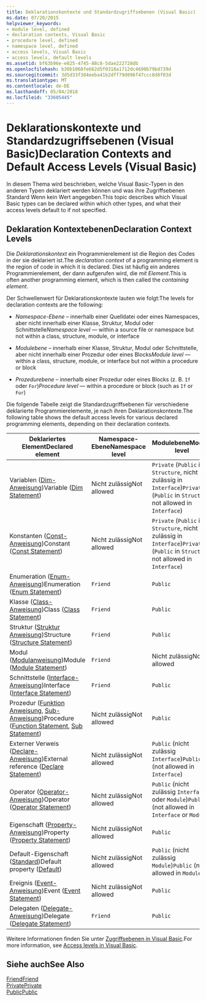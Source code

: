 ```yaml
---
title: Deklarationskontexte und Standardzugriffsebenen (Visual Basic)
ms.date: 07/20/2015
helpviewer_keywords:
- module level, defined
- declaration contexts, Visual Basic
- procedure level, defined
- namespace level, defined
- access levels, Visual Basic
- access levels, default levels
ms.assetid: bf63b96e-e825-4745-88c8-5dae222728db
ms.openlocfilehash: b30b1068fe662d5f0318a1712dc4690b79bd739d
ms.sourcegitcommit: 3d5d33f384eeba41b2dff79d096f47ccc8d8f03d
ms.translationtype: MT
ms.contentlocale: de-DE
ms.lasthandoff: 05/04/2018
ms.locfileid: "33605445"
---
```

# <a name="declaration-contexts-and-default-access-levels-visual-basic"></a><span data-ttu-id="2c897-102">Deklarationskontexte und Standardzugriffsebenen (Visual Basic)</span><span class="sxs-lookup"><span data-stu-id="2c897-102">Declaration Contexts and Default Access Levels (Visual Basic)</span></span>
<span data-ttu-id="2c897-103">In diesem Thema wird beschrieben, welche Visual Basic-Typen in den anderen Typen deklariert werden können und was ihre Zugriffsebenen Standard Wenn kein Wert angegeben.</span><span class="sxs-lookup"><span data-stu-id="2c897-103">This topic describes which Visual Basic types can be declared within which other types, and what their access levels default to if not specified.</span></span>  
  
## <a name="declaration-context-levels"></a><span data-ttu-id="2c897-104">Deklaration Kontextebenen</span><span class="sxs-lookup"><span data-stu-id="2c897-104">Declaration Context Levels</span></span>  
 <span data-ttu-id="2c897-105">Die *Deklarationskontext* ein Programmierelement ist die Region des Codes in der sie deklariert ist.</span><span class="sxs-lookup"><span data-stu-id="2c897-105">The *declaration context* of a programming element is the region of code in which it is declared.</span></span> <span data-ttu-id="2c897-106">Dies ist häufig ein anderes Programmierelement, der dann aufgerufen wird, die *mit Element*.</span><span class="sxs-lookup"><span data-stu-id="2c897-106">This is often another programming element, which is then called the *containing element*.</span></span>  
  
 <span data-ttu-id="2c897-107">Der Schwellenwert für Deklarationskontexte lauten wie folgt:</span><span class="sxs-lookup"><span data-stu-id="2c897-107">The levels for declaration contexts are the following:</span></span>  
  
-   <span data-ttu-id="2c897-108">*Namespace-Ebene* – innerhalb einer Quelldatei oder eines Namespaces, aber nicht innerhalb einer Klasse, Struktur, Modul oder Schnittstelle</span><span class="sxs-lookup"><span data-stu-id="2c897-108">*Namespace level* — within a source file or namespace but not within a class, structure, module, or interface</span></span>  
  
-   <span data-ttu-id="2c897-109">*Modulebene* – innerhalb einer Klasse, Struktur, Modul oder Schnittstelle, aber nicht innerhalb einer Prozedur oder eines Blocks</span><span class="sxs-lookup"><span data-stu-id="2c897-109">*Module level* — within a class, structure, module, or interface but not within a procedure or block</span></span>  
  
-   <span data-ttu-id="2c897-110">*Prozedurebene* – innerhalb einer Prozedur oder eines Blocks (z. B. `If` oder `For`)</span><span class="sxs-lookup"><span data-stu-id="2c897-110">*Procedure level* — within a procedure or block (such as `If` or `For`)</span></span>  
  
 <span data-ttu-id="2c897-111">Die folgende Tabelle zeigt die Standardzugriffsebenen für verschiedene deklarierte Programmierelemente, je nach ihren Deklarationskontexte.</span><span class="sxs-lookup"><span data-stu-id="2c897-111">The following table shows the default access levels for various declared programming elements, depending on their declaration contexts.</span></span>  
  
|<span data-ttu-id="2c897-112">Deklariertes Element</span><span class="sxs-lookup"><span data-stu-id="2c897-112">Declared element</span></span>|<span data-ttu-id="2c897-113">Namespace-Ebene</span><span class="sxs-lookup"><span data-stu-id="2c897-113">Namespace level</span></span>|<span data-ttu-id="2c897-114">Modulebene</span><span class="sxs-lookup"><span data-stu-id="2c897-114">Module level</span></span>|<span data-ttu-id="2c897-115">Prozedurebene</span><span class="sxs-lookup"><span data-stu-id="2c897-115">Procedure level</span></span>|  
|----------------------|---------------------|------------------|---------------------|  
|<span data-ttu-id="2c897-116">Variablen ([Dim-Anweisung](../../../visual-basic/language-reference/statements/dim-statement.md))</span><span class="sxs-lookup"><span data-stu-id="2c897-116">Variable ([Dim Statement](../../../visual-basic/language-reference/statements/dim-statement.md))</span></span>|<span data-ttu-id="2c897-117">Nicht zulässig</span><span class="sxs-lookup"><span data-stu-id="2c897-117">Not allowed</span></span>|<span data-ttu-id="2c897-118">`Private` (`Public` in `Structure`, nicht zulässig in `Interface`)</span><span class="sxs-lookup"><span data-stu-id="2c897-118">`Private` (`Public` in `Structure`, not allowed in `Interface`)</span></span>|`Public`|  
|<span data-ttu-id="2c897-119">Konstanten ([Const-Anweisung](../../../visual-basic/language-reference/statements/const-statement.md))</span><span class="sxs-lookup"><span data-stu-id="2c897-119">Constant ([Const Statement](../../../visual-basic/language-reference/statements/const-statement.md))</span></span>|<span data-ttu-id="2c897-120">Nicht zulässig</span><span class="sxs-lookup"><span data-stu-id="2c897-120">Not allowed</span></span>|<span data-ttu-id="2c897-121">`Private` (`Public` in `Structure`, nicht zulässig in `Interface`)</span><span class="sxs-lookup"><span data-stu-id="2c897-121">`Private` (`Public` in `Structure`, not allowed in `Interface`)</span></span>|`Public`|  
|<span data-ttu-id="2c897-122">Enumeration ([Enum-Anweisung](../../../visual-basic/language-reference/statements/enum-statement.md))</span><span class="sxs-lookup"><span data-stu-id="2c897-122">Enumeration ([Enum Statement](../../../visual-basic/language-reference/statements/enum-statement.md))</span></span>|`Friend`|`Public`|<span data-ttu-id="2c897-123">Nicht zulässig</span><span class="sxs-lookup"><span data-stu-id="2c897-123">Not allowed</span></span>|  
|<span data-ttu-id="2c897-124">Klasse ([Class-Anweisung](../../../visual-basic/language-reference/statements/class-statement.md))</span><span class="sxs-lookup"><span data-stu-id="2c897-124">Class ([Class Statement](../../../visual-basic/language-reference/statements/class-statement.md))</span></span>|`Friend`|`Public`|<span data-ttu-id="2c897-125">Nicht zulässig</span><span class="sxs-lookup"><span data-stu-id="2c897-125">Not allowed</span></span>|  
|<span data-ttu-id="2c897-126">Struktur ([Struktur Anweisung](../../../visual-basic/language-reference/statements/structure-statement.md))</span><span class="sxs-lookup"><span data-stu-id="2c897-126">Structure ([Structure Statement](../../../visual-basic/language-reference/statements/structure-statement.md))</span></span>|`Friend`|`Public`|<span data-ttu-id="2c897-127">Nicht zulässig</span><span class="sxs-lookup"><span data-stu-id="2c897-127">Not allowed</span></span>|  
|<span data-ttu-id="2c897-128">Modul ([Modulanweisung](../../../visual-basic/language-reference/statements/module-statement.md))</span><span class="sxs-lookup"><span data-stu-id="2c897-128">Module ([Module Statement](../../../visual-basic/language-reference/statements/module-statement.md))</span></span>|`Friend`|<span data-ttu-id="2c897-129">Nicht zulässig</span><span class="sxs-lookup"><span data-stu-id="2c897-129">Not allowed</span></span>|<span data-ttu-id="2c897-130">Nicht zulässig</span><span class="sxs-lookup"><span data-stu-id="2c897-130">Not allowed</span></span>|  
|<span data-ttu-id="2c897-131">Schnittstelle ([Interface-Anweisung](../../../visual-basic/language-reference/statements/interface-statement.md))</span><span class="sxs-lookup"><span data-stu-id="2c897-131">Interface ([Interface Statement](../../../visual-basic/language-reference/statements/interface-statement.md))</span></span>|`Friend`|`Public`|<span data-ttu-id="2c897-132">Nicht zulässig</span><span class="sxs-lookup"><span data-stu-id="2c897-132">Not allowed</span></span>|  
|<span data-ttu-id="2c897-133">Prozedur ([Funktion Anweisung](../../../visual-basic/language-reference/statements/function-statement.md), [Sub-Anweisung](../../../visual-basic/language-reference/statements/sub-statement.md))</span><span class="sxs-lookup"><span data-stu-id="2c897-133">Procedure ([Function Statement](../../../visual-basic/language-reference/statements/function-statement.md), [Sub Statement](../../../visual-basic/language-reference/statements/sub-statement.md))</span></span>|<span data-ttu-id="2c897-134">Nicht zulässig</span><span class="sxs-lookup"><span data-stu-id="2c897-134">Not allowed</span></span>|`Public`|<span data-ttu-id="2c897-135">Nicht zulässig</span><span class="sxs-lookup"><span data-stu-id="2c897-135">Not allowed</span></span>|  
|<span data-ttu-id="2c897-136">Externer Verweis ([Declare-Anweisung](../../../visual-basic/language-reference/statements/declare-statement.md))</span><span class="sxs-lookup"><span data-stu-id="2c897-136">External reference ([Declare Statement](../../../visual-basic/language-reference/statements/declare-statement.md))</span></span>|<span data-ttu-id="2c897-137">Nicht zulässig</span><span class="sxs-lookup"><span data-stu-id="2c897-137">Not allowed</span></span>|<span data-ttu-id="2c897-138">`Public` (nicht zulässig `Interface`)</span><span class="sxs-lookup"><span data-stu-id="2c897-138">`Public` (not allowed in `Interface`)</span></span>|<span data-ttu-id="2c897-139">Nicht zulässig</span><span class="sxs-lookup"><span data-stu-id="2c897-139">Not allowed</span></span>|  
|<span data-ttu-id="2c897-140">Operator ([Operator-Anweisung](../../../visual-basic/language-reference/statements/operator-statement.md))</span><span class="sxs-lookup"><span data-stu-id="2c897-140">Operator ([Operator Statement](../../../visual-basic/language-reference/statements/operator-statement.md))</span></span>|<span data-ttu-id="2c897-141">Nicht zulässig</span><span class="sxs-lookup"><span data-stu-id="2c897-141">Not allowed</span></span>|<span data-ttu-id="2c897-142">`Public` (nicht zulässig `Interface` oder `Module`)</span><span class="sxs-lookup"><span data-stu-id="2c897-142">`Public` (not allowed in `Interface` or `Module`)</span></span>|<span data-ttu-id="2c897-143">Nicht zulässig</span><span class="sxs-lookup"><span data-stu-id="2c897-143">Not allowed</span></span>|  
|<span data-ttu-id="2c897-144">Eigenschaft ([Property-Anweisung](../../../visual-basic/language-reference/statements/property-statement.md))</span><span class="sxs-lookup"><span data-stu-id="2c897-144">Property ([Property Statement](../../../visual-basic/language-reference/statements/property-statement.md))</span></span>|<span data-ttu-id="2c897-145">Nicht zulässig</span><span class="sxs-lookup"><span data-stu-id="2c897-145">Not allowed</span></span>|`Public`|<span data-ttu-id="2c897-146">Nicht zulässig</span><span class="sxs-lookup"><span data-stu-id="2c897-146">Not allowed</span></span>|  
|<span data-ttu-id="2c897-147">Default-Eigenschaft ([Standard](../../../visual-basic/language-reference/modifiers/default.md))</span><span class="sxs-lookup"><span data-stu-id="2c897-147">Default property ([Default](../../../visual-basic/language-reference/modifiers/default.md))</span></span>|<span data-ttu-id="2c897-148">Nicht zulässig</span><span class="sxs-lookup"><span data-stu-id="2c897-148">Not allowed</span></span>|<span data-ttu-id="2c897-149">`Public` (nicht zulässig `Module`)</span><span class="sxs-lookup"><span data-stu-id="2c897-149">`Public` (not allowed in `Module`)</span></span>|<span data-ttu-id="2c897-150">Nicht zulässig</span><span class="sxs-lookup"><span data-stu-id="2c897-150">Not allowed</span></span>|  
|<span data-ttu-id="2c897-151">Ereignis ([Event-Anweisung](../../../visual-basic/language-reference/statements/event-statement.md))</span><span class="sxs-lookup"><span data-stu-id="2c897-151">Event ([Event Statement](../../../visual-basic/language-reference/statements/event-statement.md))</span></span>|<span data-ttu-id="2c897-152">Nicht zulässig</span><span class="sxs-lookup"><span data-stu-id="2c897-152">Not allowed</span></span>|`Public`|<span data-ttu-id="2c897-153">Nicht zulässig</span><span class="sxs-lookup"><span data-stu-id="2c897-153">Not allowed</span></span>|  
|<span data-ttu-id="2c897-154">Delegaten ([Delegate-Anweisung](../../../visual-basic/language-reference/statements/delegate-statement.md))</span><span class="sxs-lookup"><span data-stu-id="2c897-154">Delegate ([Delegate Statement](../../../visual-basic/language-reference/statements/delegate-statement.md))</span></span>|`Friend`|`Public`|<span data-ttu-id="2c897-155">Nicht zulässig</span><span class="sxs-lookup"><span data-stu-id="2c897-155">Not allowed</span></span>|  
  
 <span data-ttu-id="2c897-156">Weitere Informationen finden Sie unter [Zugriffsebenen in Visual Basic](../../../visual-basic/programming-guide/language-features/declared-elements/access-levels.md).</span><span class="sxs-lookup"><span data-stu-id="2c897-156">For more information, see [Access levels in Visual Basic](../../../visual-basic/programming-guide/language-features/declared-elements/access-levels.md).</span></span>  
  
## <a name="see-also"></a><span data-ttu-id="2c897-157">Siehe auch</span><span class="sxs-lookup"><span data-stu-id="2c897-157">See Also</span></span>  
 [<span data-ttu-id="2c897-158">Friend</span><span class="sxs-lookup"><span data-stu-id="2c897-158">Friend</span></span>](../../../visual-basic/language-reference/modifiers/friend.md)  
 [<span data-ttu-id="2c897-159">Private</span><span class="sxs-lookup"><span data-stu-id="2c897-159">Private</span></span>](../../../visual-basic/language-reference/modifiers/private.md)  
 [<span data-ttu-id="2c897-160">Public</span><span class="sxs-lookup"><span data-stu-id="2c897-160">Public</span></span>](../../../visual-basic/language-reference/modifiers/public.md)
